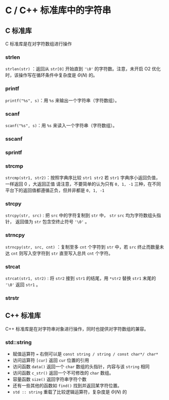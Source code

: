 # C / C++ 标准库中的字符串

## C 标准库

C 标准库是在对字符数组进行操作

### strlen

`strlen(str)` ：返回从 `str[0]` 开始直到 `'\0'` 的字符数。注意，未开启 O2 优化时，该操作写在循环条件中复杂度是 $\Theta(N)$ 的。

### printf

`printf("%s", s)`：用 `%s` 来输出一个字符串（字符数组）。

### scanf

`scanf("%s", s)`：用 `%s` 来读入一个字符串（字符数组）。

### sscanf

### sprintf

### strcmp

`strcmp(str1, str2)`：按照字典序比较 `str1 str2` 若 `str1` 字典序小返回负值， 一样返回 0 ，大返回正值 请注意，不要简单的认为只有 `0, 1, -1`  三种，在不同平台下的返回值都遵循正负，但并非都是 `0, 1, -1`

### strcpy

`strcpy(str, src)` : 把 `src` 中的字符复制到 `str` 中， `str` `src` 均为字符数组头指针， 返回值为 `str` 包含空终止符号 `'\0'` 。

### strncpy

`strncpy(str, src, cnt)` ：复制至多 `cnt` 个字符到 `str` 中，若 `src` 终止而数量未达 `cnt` 则写入空字符到 `str` 直至写入总共 `cnt` 个字符。

### strcat

`strcat(str1, str2)` : 将 `str2` 接到 `str1` 的结尾，用 `*str2` 替换 `str1` 末尾的 `'\0'`  返回 `str1` 。

### strstr

## C++ 标准库

C++ 标准库是在对字符串对象进行操作，同时也提供对字符数组的兼容。

### std::string

- 赋值运算符 `=` 右侧可以是 `const string / string / const char*/ char*`
- 访问运算符 `[cur]` 返回 `cur` 位置的引用  
- 访问函数 `data()` 返回一个 `char` 数组的头指针，内容与该 `string` 相同
- 访问函数 `c_str()` 返回一个不可修改的 `char` 数组。
- 容量函数 `size()` 返回字符串字符个数
- 还有一些其他的函数如 `find()` 找到并返回某字符位置。
- `std :: string` 重载了比较逻辑运算符，复杂度是 $\Theta(N)$ 的
